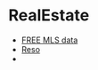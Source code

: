 # RealEstate
* [FREE MLS data](https://medium.com/@patpohler/how-to-get-free-mls-data-to-develop-your-web-or-mobile-app-d31faf15830b)
* [Reso](https://www.reso.org/mls-data-access/)
* 
